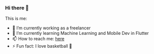 ### Hi there 👋



This is me:

- 🔭 I’m currently working as a freelancer
- 🌱 I’m currently learning Machine Learning and Mobile Dev in Flutter
- 📫 How to reach me: <a href="https://www.vic.resellro.com/#contact"> here </a>
- ⚡ Fun fact: I love basketball 🏀
